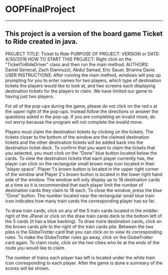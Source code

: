 # OOPFinalProject
------------------------------------------------------------------------
This project is a version of the board game Ticket to Ride created in java. 
------------------------------------------------------------------------

PROJECT TITLE: Ticket to Ride
PURPOSE OF PROJECT:
VERSION or DATE: 4/30/2018
HOW TO START THIS PROJECT: Right click on the "TicketToRideDriver" class and 
then run the main method.
AUTHORS: Daniel Senecal, Zach Giannuzzi, Abdul Samad, Eric Sauer, 
Brianna Davis
USER INSTRUCTIONS: After running the main method, windows will pop up
prompting for you to enter names for two players, which type of 
destination tickets the players would like to look at, and two screens each 
displaying destination tickets for the players to claim. We
have limited our game to having just two players. 

For all of the pop-ups during the game, please do not click on the red x at
the upper right of the pop-ups. Instead follow the directions
or answer the questions asked in the pop-up. If you are completing an 
invalid move, do not worry because the program will not complete the 
invalid move.

Players must claim the destination tickets by clicking on the tickets. The 
tickets closer to the bottom of the window are the claimed destination 
tickets and the other destination tickets will be added back into the 
destination ticket deck. To confirm that you want to claim the tickets that 
you selected, you must click on the "Done" blue button located below the 
cards. To view the destination tickets that each player currently has, the 
player can click on the rectangular small brown map icon located in their 
"player space". Player 1's brown button is located in the upper right corner
of the window and Player 2's brown button is located in the lower right hand 
side of the window. The window will only display up to 18 destination cards 
at a time so it is recommended that each player limit the number of 
destination cards they claim to 18 each. To close the window, press the 
blue "Done" button. The number located near the rectangular small blue train 
icon indicates how many train cards the corresponding player has so far.

To draw train cards, click on any of the 5 train cards located in the 
middle-right of the JPanel or click on the draw train cards deck to the 
bottom left of the 5 cards (it has a blue backing). To draw more destination 
cards, click on the brown cards pile to the right of the train cards pile. 
Between the two piles is the GlobeTrotter card that you can click on to view 
its corresponding rules. To make the GlobeTrotter rules go away, click on 
the GlobeTrotter card again. To claim route, click on the two cities who lie 
at the ends of the route you would like to claim.

The number of trains each player has left is located under the white train 
icon corresponding to each player. After the game is done a summary of the 
scores will be shown.
